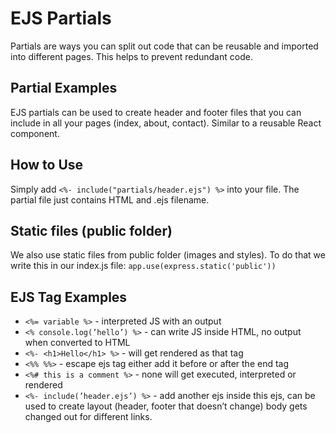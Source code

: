 # EJS Partials

Partials are ways you can split out code that can be reusable and imported into different pages. This helps to prevent redundant code.

## Partial Examples

EJS partials can be used to create header and footer files that you can include in all your pages (index, about, contact). Similar to a reusable React component.

## How to Use

Simply add `<%- include("partials/header.ejs") %>` into your file. The partial file just contains HTML and .ejs filename.

## Static files (public folder)

We also use static files from public folder (images and styles). To do that we write this in our index.js file: `app.use(express.static('public'))`

## EJS Tag Examples

- `<%= variable %>`  - interpreted JS with an output
- `<% console.log(’hello’) %>` - can write JS inside HTML, no output when converted to HTML
- `<%- <h1>Hello</h1> %>` - will get rendered as that tag
- `<%% %%>` - escape ejs tag either add it before or after the end tag
- `<%# this is a comment %>` - none will get executed, interpreted or rendered
- `<%- include(’header.ejs’) %>` - add another ejs inside this ejs, can be used to create layout (header, footer that doesn’t change) body gets changed out for different links.
